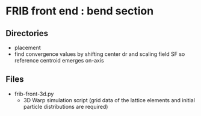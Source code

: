 # FRIB front end : bend section

## Directories
- placement
 - find convergence values by shifting center dr and scaling field SF so reference centroid emerges on-axis

## Files
- frib-front-3d.py
  - 3D Warp simulation script (grid data of the lattice elements and initial particle distributions are required)
